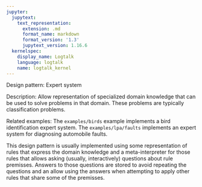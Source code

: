 ```yaml
---
jupyter:
  jupytext:
    text_representation:
      extension: .md
      format_name: markdown
      format_version: '1.3'
      jupytext_version: 1.16.6
  kernelspec:
    display_name: Logtalk
    language: logtalk
    name: logtalk_kernel
---
```


<!--
________________________________________________________________________

This file is part of Logtalk <https://logtalk.org/>  
SPDX-FileCopyrightText: 1998-2025 Paulo Moura <pmoura@logtalk.org>  
SPDX-License-Identifier: Apache-2.0

Licensed under the Apache License, Version 2.0 (the "License");
you may not use this file except in compliance with the License.
You may obtain a copy of the License at

    http://www.apache.org/licenses/LICENSE-2.0

Unless required by applicable law or agreed to in writing, software
distributed under the License is distributed on an "AS IS" BASIS,
WITHOUT WARRANTIES OR CONDITIONS OF ANY KIND, either express or implied.
See the License for the specific language governing permissions and
limitations under the License.
________________________________________________________________________
-->

Design pattern:
	Expert system

Description:
	Allow representation of specialized domain knowledge that can
	be used to solve problems in that domain. These problems are
	typically classification problems.

Related examples:
	The `examples/birds` example implements a bird identification
	expert system. The `examples/lpa/faults` implements an expert
	system for diagnosing automobile faults.

This design pattern is usually implemented using some representation of
rules that express the domain knowledge and a meta-interpreter for those
rules that allows asking (usually, interactively) questions about rule
premisses. Answers to those questions are stored to avoid repeating the
questions and an allow using the answers when attempting to apply other
rules that share some of the premisses.

